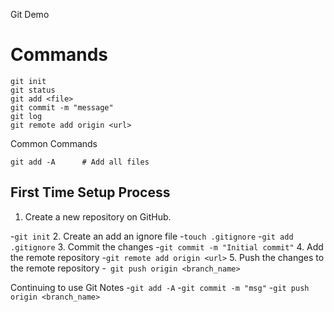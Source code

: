 Git Demo

# Commands

```
git init
git status
git add <file>
git commit -m "message"
git log
git remote add origin <url>
```

Common Commands
```
git add -A      # Add all files
```

## First Time Setup Process

1. Create a new repository on GitHub.

 -``` git init ```
2. Create an add an ignore file
 -``` touch .gitignore ```
 -``` git add .gitignore ```
3. Commit the changes
 -``` git commit -m "Initial commit" ```
4. Add the remote repository
 -``` git remote add origin <url> ```
5. Push the changes to the remote repository
 -``` git push origin <branch_name>```

Continuing to use Git Notes
 -``` git add -A ```
 -``` git commit -m "msg" ```
 -``` git push origin <branch_name> ```